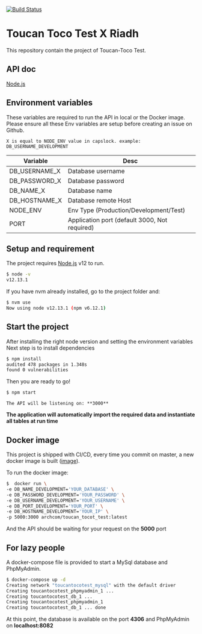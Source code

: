 [![Build Status](https://travis-ci.com/ArcRiiad/toucan_toco_test.svg?branch=master)](https://travis-ci.com/ArcRiiad/toucan_toco_test)

# Toucan Toco Test X Riadh

This repository contain the project of Toucan-Toco Test.

## API doc

[Node.js](https://documenter.getpostman.com/view/1681785/SWLe6ncy?version=latest)

## Environment variables

These variables are required to run the API in local or the Docker image.
Please ensure all these Env variables are setup before creating an issue on Github.

    X is equal to NODE_ENV value in capslock. example: DB_USERNAME_DEVELOPMENT

| Variable      | Desc                                          |
| ------------- | --------------------------------------------- |
| DB_USERNAME_X | Database username                             |
| DB_PASSWORD_X | Database password                             |
| DB_NAME_X     | Database name                                 |
| DB_HOSTNAME_X | Database remote Host                          |
| NODE_ENV      | Env Type (Production/Development/Test)        |
| PORT          | Application port (default 3000, Not required) |

## Setup and requirement

The project requires [Node.js](https://nodejs.org/) v12 to run.

```sh
$ node -v
v12.13.1
```

If you have nvm already installed, go to the project folder and:

```sh
$ nvm use
Now using node v12.13.1 (npm v6.12.1)
```

## Start the project

After installing the right node version and setting the environment variables
Next step is to install dependencies

```sh
$ npm install
audited 478 packages in 1.348s
found 0 vulnerabilities
```

Then you are ready to go!

```sh
$ npm start
```

    The API will be listening on: **3000**

**The application will automatically import the required data and instantiate all tables at run time**

## Docker image

This project is shipped with CI/CD, every time you commit on master, a new docker image is built ([image](https://hub.docker.com/r/archcom/toucan_tocot_test)).

To run the docker image:

```sh
$  docker run \
-e DB_NAME_DEVELOPMENT='YOUR_DATABASE' \
-e DB_PASSWORD_DEVELOPMENT='YOUR_PASSWORD' \
-e DB_USERNAME_DEVELOPMENT='YOUR_USERNAME' \
-e DB_PORT_DEVELOPMENT='YOUR_PORT' \
-e DB_HOSTNAME_DEVELOPMENT='YOUR_IP' \
-p 5000:3000 archcom/toucan_tocot_test:latest
```

And the API should be waiting for your request on the **5000** port

## For lazy people

A docker-compose file is provided to start a MySql database and PhpMyAdmin.

```sh
$ docker-compose up -d
Creating network "toucantocotest_mysql" with the default driver
Creating toucantocotest_phpmyadmin_1 ...
Creating toucantocotest_db_1 ...
Creating toucantocotest_phpmyadmin_1
Creating toucantocotest_db_1 ... done
```

At this point, the database is available on the port **4306** and PhpMyAdmin on **localhost:8082**
